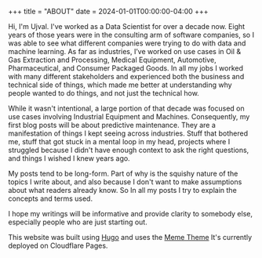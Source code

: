 +++
title = "ABOUT"
date = 2024-01-01T00:00:00-04:00
+++

Hi, I'm Ujval. I've worked as a Data Scientist for over a decade now. Eight years of those years were in the consulting arm of software companies, so I was able to see what different companies were trying to do with data and machine learning. As far as industries, I’ve worked on use cases in Oil & Gas Extraction and Processing, Medical Equipment, Automotive, Pharmaceutical, and Consumer Packaged Goods. In all my jobs I worked with many different stakeholders and experienced both the business and technical side of things, which made me better at understanding why people wanted to do things, and not just the technical how. 

While it wasn't intentional, a large portion of that decade was focused on use cases involving Industrial Equipment and Machines. Consequently, my first blog posts will be about predictive maintenance. They are a manifestation of things I kept seeing across industries. Stuff that bothered me, stuff that got stuck in a mental loop in my head, projects where I struggled because I didn't have enough context to ask the right questions, and things I wished I knew years ago.

My posts tend to be long-form.  Part of why is the squishy nature of the topics I write about, and also because I don't want to make assumptions about what readers already know. So In all my posts I try to explain the concepts and terms used.

I hope my writings will be informative and provide clarity to somebody else, especially people who are just starting out.

This website was built using [Hugo](https://gohugo.io/) and uses the [Meme Theme](https://github.com/reuixiy/hugo-theme-meme)  It's currently deployed on Cloudflare Pages.
